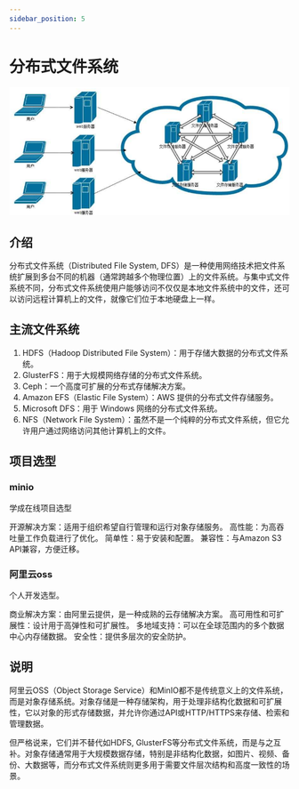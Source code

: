 ```yaml
---
sidebar_position: 5
---
```


# 分布式文件系统

![架构图](../../../static/img/file_system.png)

## 介绍

分布式文件系统（Distributed File System, DFS）是一种使用网络技术把文件系统扩展到多台不同的机器（通常跨越多个物理位置）上的文件系统。与集中式文件系统不同，分布式文件系统使用户能够访问不仅仅是本地文件系统中的文件，还可以访问远程计算机上的文件，就像它们位于本地硬盘上一样。

## 主流文件系统

1. HDFS（Hadoop Distributed File System）：用于存储大数据的分布式文件系统。
2. GlusterFS：用于大规模网络存储的分布式文件系统。
3. Ceph：一个高度可扩展的分布式存储解决方案。
4. Amazon EFS（Elastic File System）：AWS 提供的分布式文件存储服务。
5. Microsoft DFS：用于 Windows 网络的分布式文件系统。
6. NFS（Network File System）：虽然不是一个纯粹的分布式文件系统，但它允许用户通过网络访问其他计算机上的文件。

## 项目选型

### minio

学成在线项目选型

开源解决方案：适用于组织希望自行管理和运行对象存储服务。
高性能：为高吞吐量工作负载进行了优化。
简单性：易于安装和配置。
兼容性：与Amazon S3 API兼容，方便迁移。

### 阿里云oss

个人开发选型。

商业解决方案：由阿里云提供，是一种成熟的云存储解决方案。
高可用性和可扩展性：设计用于高弹性和可扩展性。
多地域支持：可以在全球范围内的多个数据中心内存储数据。
安全性：提供多层次的安全防护。

## 说明

阿里云OSS（Object Storage Service）和MinIO都不是传统意义上的文件系统，而是对象存储系统。对象存储是一种存储架构，用于处理非结构化数据和可扩展性，它以对象的形式存储数据，并允许你通过API或HTTP/HTTPS来存储、检索和管理数据。

但严格说来，它们并不替代如HDFS, GlusterFS等分布式文件系统，而是与之互补。对象存储通常用于大规模数据存储，特别是非结构化数据，如图片、视频、备份、大数据等，而分布式文件系统则更多用于需要文件层次结构和高度一致性的场景。
